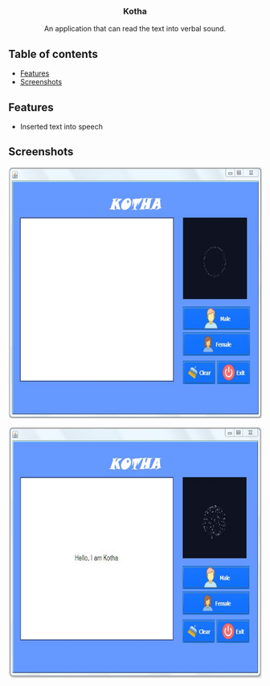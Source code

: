 <h3 align="center">Kotha</h3>
<p align="center">
  An application that can read the text into verbal sound.
  </p>
  
  
## Table of contents

- [Features](#Features)
- [Screenshots](#Screenshots)


## Features

- Inserted text into speech

## Screenshots
<p><img src="Kotha.JPG" width="600" height="500">   </p>
<p>   <img src="kotha_2.JPG" width="600" height="500"></p>
